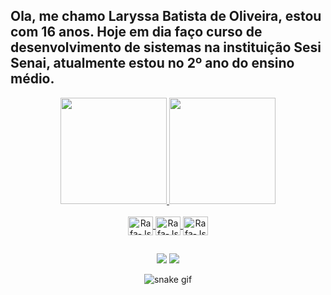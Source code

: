 ## Ola, me chamo Laryssa Batista de Oliveira, estou com 16 anos. Hoje em dia faço curso de desenvolvimento de sistemas na instituição Sesi Senai, atualmente estou no 2º ano do ensino médio. 

<div align="center">
  <a href="https://github.com/Lary0liveira">
  <img height="170em" src="https://github-readme-stats.vercel.app/api?username=Lary0liveira&show_icons=true&theme=omni&include_all_commits=true&count_private=true"/>
  <img height="170em" src="https://github-readme-stats.vercel.app/api/top-langs/?username=Lary0liveira&langs_count=7&theme=omni"/>
</div>
 
 <div align="center" style="display: inline_block"><br>
 <img align="center" alt="Rafa-Js" height="30" width="40" src="https://cdn.jsdelivr.net/gh/devicons/devicon/icons/java/java-plain.svg" />
 <img align="center" alt="Rafa-Js" height="30" width="40" src="https://cdn.jsdelivr.net/gh/devicons/devicon/icons/figma/figma-original.svg" />
 <img align="center" alt="Rafa-Js" height="30" width="40" src="https://cdn.jsdelivr.net/gh/devicons/devicon/icons/git/git-original.svg" />
   
 ##
 
  <div align="center"> 
  <a href="https://www.instagram.com/nathancrs_/" target="_blank"><img src="https://img.shields.io/badge/-Instagram-%23E4405F?style=for-the-badge&logo=instagram&logoColor=white" target="_blank"></a>
  <a href = "mailto:lary.batista1403@gamil.com"><img src="https://img.shields.io/badge/-Gmail-%23333?style=for-the-badge&logo=gmail&logoColor=white" target="_blank"></a>                    

![snake gif](https://github.com/Lary0liveira/Lary0liveira/blob/output/github-contribution-grid-snake.svg)
